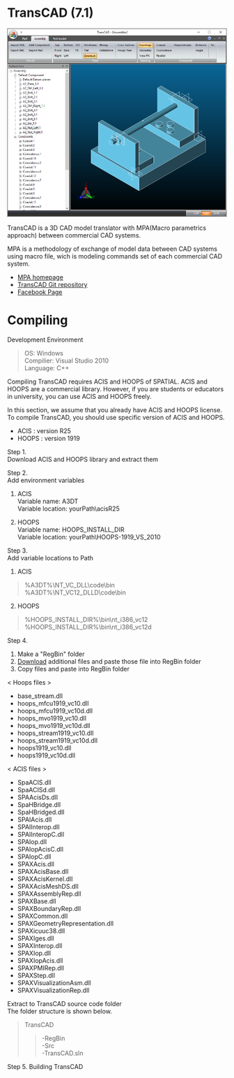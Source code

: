 # TransCAD (7.1)
![TransCAD](./img/TransCAD7.1.1.png)

TransCAD is a 3D CAD model translator with MPA(Macro parametrics approach) between commercial CAD systems.

MPA is a methodology of exchange of model data between CAD systems using macro file, wich is modeling commands set of each commercial CAD system.

* [MPA homepage](http://macro-parametrics.org/)
* [TransCAD Git repository](https://github.com/Macro-parametrics/TransCAD)
* [Facebook Page](https://www.facebook.com/TransCAD.shhan/?view_public_for=100758018211718)

# Compiling
Development Environment
>OS: Windows  
>Compilier: Visual Studio 2010  
>Language: C++  

Compiling TransCAD requires ACIS and HOOPS of SPATIAL.
ACIS and HOOPS are a commercial library. However, if you are students or educators in university, you can use ACIS and HOOPS freely.

In this section, we assume that you already have ACIS and HOOPS license.
To compile TransCAD, you should use specific version of ACIS and HOOPS.
* ACIS : version R25
* HOOPS : version 1919

Step 1.  
Download ACIS and HOOPS library and extract them

Step 2.  
Add environment variables
1. ACIS  
Variable name: A3DT  
Variable location: yourPath\acisR25

2. HOOPS  
Variable name: HOOPS_INSTALL_DIR  
Variable location: yourPath\HOOPS-1919_VS_2010

Step 3.  
Add variable locations to Path  
1. ACIS  
>%A3DT%\NT_VC_DLL\code\bin  
>%A3DT%\NT_VC12_DLLD\code\bin

2. HOOPS  
>%HOOPS_INSTALL_DIR%\bin\nt_i386_vc12  
>%HOOPS_INSTALL_DIR%\bin\nt_i386_vc12d

Step 4.
1. Make a "RegBin" folder
2. [Download](https://drive.google.com/open?id=1yEXusDLMwaO-U15kPTkDjqek3FqyHNJI) additional files and paste those file into RegBin folder
3. Copy files and paste into RegBin folder

< Hoops files >
- base_stream.dll
- hoops_mfcu1919_vc10.dll
- hoops_mfcu1919_vc10d.dll
- hoops_mvo1919_vc10.dll
- hoops_mvo1919_vc10d.dll
- hoops_stream1919_vc10.dll
- hoops_stream1919_vc10d.dll
- hoops1919_vc10.dll
- hoops1919_vc10d.dll

< ACIS files >
- SpaACIS.dll
- SpaACISd.dll
- SPAAcisDs.dll
- SpaHBridge.dll
- SpaHBridged.dll
- SPAIAcis.dll
- SPAIInterop.dll
- SPAIInteropC.dll
- SPAIop.dll
- SPAIopAcisC.dll
- SPAIopC.dll
- SPAXAcis.dll
- SPAXAcisBase.dll
- SPAXAcisKernel.dll
- SPAXAcisMeshDS.dll
- SPAXAssemblyRep.dll
- SPAXBase.dll
- SPAXBoundaryRep.dll
- SPAXCommon.dll
- SPAXGeometryRepresentation.dll
- SPAXicuuc38.dll
- SPAXIges.dll
- SPAXInterop.dll
- SPAXIop.dll
- SPAXIopAcis.dll
- SPAXPMIRep.dll
- SPAXStep.dll
- SPAXVisualizationAsm.dll
- SPAXVisualizationRep.dll


Extract to TransCAD source code folder  
The folder structure is shown below.  
>TransCAD
>>-RegBin  
>>-Src  
>>-TransCAD.sln  

Step 5.
Building TransCAD
